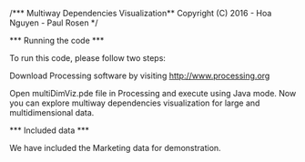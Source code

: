 /*** Multiway Dependencies Visualization** Copyright (C) 2016 - Hoa Nguyen - Paul Rosen */

*** Running the code ***

To run this code, please follow two steps:

Download Processing software by visiting http://www.processing.org

Open multiDimViz.pde file in Processing and execute using Java mode. Now you can explore multiway dependencies visualization for large and multidimensional data.

*** Included data ***

We have included the Marketing data for demonstration. 
